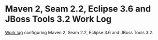 # Maven 2, Seam 2.2, Eclipse 3.6 and JBoss Tools 3.2 Work Log #

[Work log](http://www.glxn.net/seam-maven-refimpl/doc/tutorial/05-eclipse-3.6-worklog.html) configuring Maven 2, Seam 2.2, Eclipse 3.6 and JBoss Tools 3.2.